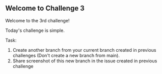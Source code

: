 ## Welcome to Challenge 3

Welcome to the 3rd challenge! 

Today's challenge is simple.

Task: 
1. Create another branch from your current branch created in previous challenges (Don't create a new branch from main). 
2. Share screenshot of this new branch in the issue created in previous challenge
